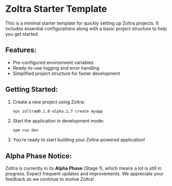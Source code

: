 # Zoltra Starter Template

This is a minimal starter template for quickly setting up Zoltra projects. It includes essential configurations along with a basic project structure to help you get started.

## Features:

- Pre-configured environment variables
- Ready-to-use logging and error handling
- Simplified project structure for faster development

## Getting Started:

1. Create a new project using Zoltra:

   ```bash
   npx zoltra@0.1.0-alpha.1.7 create myapp
   ```

2. Start the application in development mode:

   ```
   npm run dev
   ```

3. You’re ready to start building your Zoltra-powered application!

## Alpha Phase Notice:

Zoltra is currently in its **Alpha Phase** (Stage 1), which means a lot is still in progress. Expect frequent updates and improvements. We appreciate your feedback as we continue to evolve Zoltra!
